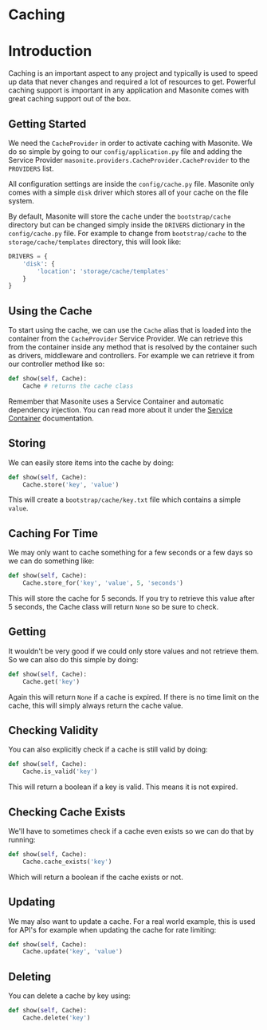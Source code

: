 # Caching

# Introduction

Caching is an important aspect to any project and typically is used to speed up data that never changes and required a lot of resources to get. Powerful caching support is important in any application and Masonite comes with great caching support out of the box.

## Getting Started

We need the `CacheProvider` in order to activate caching with Masonite. We do so simple by going to our `config/application.py` file and adding the Service Provider `masonite.providers.CacheProvider.CacheProvider` to the `PROVIDERS` list. 

All configuration settings are inside the `config/cache.py` file. Masonite only comes with a simple `disk` driver which stores all of your cache on the file system.

By default, Masonite will store the cache under the `bootstrap/cache` directory but can be changed simply inside the `DRIVERS` dictionary in the `config/cache.py` file. For example to change from `bootstrap/cache` to the `storage/cache/templates` directory, this will look like:

```python
DRIVERS = {
    'disk': {
        'location': 'storage/cache/templates'
    }
}
```

## Using the Cache

To start using the cache, we can use the `Cache` alias that is loaded into the container from the `CacheProvider` Service Provider. We can retrieve this from the container inside any method that is resolved by the container such as drivers, middleware and controllers. For example we can retrieve it from our controller method like so:

```python
def show(self, Cache):
    Cache # returns the cache class
```

Remember that Masonite uses a Service Container and automatic dependency injection. You can read more about it under the [Service Container](/service-container.md) documentation.

## Storing

We can easily store items into the cache by doing:

```python
def show(self, Cache):
    Cache.store('key', 'value')
```

This will create a `bootstrap/cache/key.txt` file which contains a simple `value`.

## Caching For Time

We may only want to cache something for a few seconds or a few days so we can do something like:

```python
def show(self, Cache):
    Cache.store_for('key', 'value', 5, 'seconds')
```

This will store the cache for 5 seconds. If you try to retrieve this value after 5 seconds, the Cache class will return `None` so be sure to check.


## Getting

It wouldn't be very good if we could only store values and not retrieve them. So we can also do this simple by doing:

```python
def show(self, Cache):
    Cache.get('key')
```

Again this will return `None` if a cache is expired. If there is no time limit on the cache, this will simply always return the cache value.

## Checking Validity

You can also explicitly check if a cache is still valid by doing:

```python
def show(self, Cache):
    Cache.is_valid('key')
```

This will return a boolean if a key is valid. This means it is not expired.

## Checking Cache Exists

We'll have to sometimes check if a cache even exists so we can do that by running:

```python
def show(self, Cache):
    Cache.cache_exists('key')
```

Which will return a boolean if the cache exists or not.

## Updating

We may also want to update a cache. For a real world example, this is used for API's for example when updating the cache for rate limiting:

```python
def show(self, Cache):
    Cache.update('key', 'value')
```

## Deleting

You can delete a cache by key using:

```python
def show(self, Cache):
    Cache.delete('key')
```